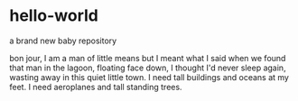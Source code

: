 # hello-world
a brand new baby repository 


bon jour, I am a man of little means but I meant what I said when we found that man in the lagoon, floating face down, I thought I'd never sleep again, wasting away in this quiet little town. I need tall buildings and oceans at my feet. I need aeroplanes and tall standing trees. 
